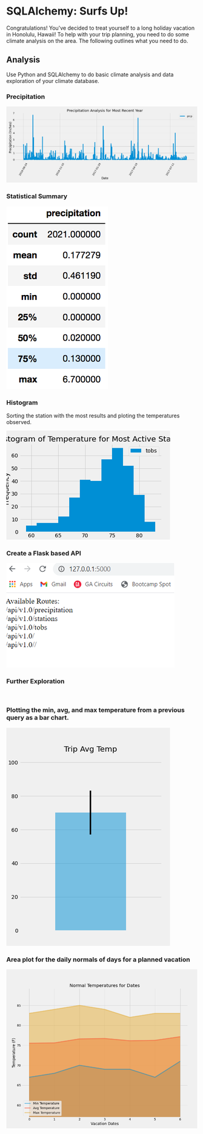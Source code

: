 # SQLAlchemy: Surfs Up!

Congratulations! You've decided to treat yourself to a long holiday vacation in Honolulu, Hawaii! To help with your trip planning, you need to do some climate analysis on the area. The following outlines what you need to do.

## Analysis

Use Python and SQLAlchemy to do basic climate analysis and data exploration of your climate database. 

### Precipitation

![Precipitation](Output/Prcp.png)

### Statistical Summary

![Statistical Summary](Images/describe.png)

### Histogram

Sorting the station with the most results and ploting the temperatures observed. 

![Histogram](Output/Stations.png)

### Create a Flask based API

![Flask](Images/flask.png)

### Further Exploration

<br/>

### Plotting the min, avg, and max temperature from a previous query as a bar chart.

![trip average temp](Output/trip_avg_temp.png)


### Area plot for the daily normals of days for a planned vacation

![Area plot](Output/norm_temp.png)

